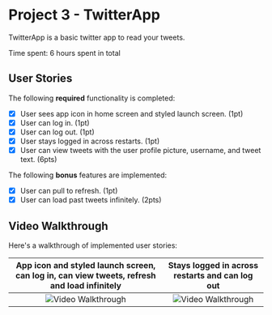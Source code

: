 # Project 3 - TwitterApp

TwitterApp is a basic twitter app to read your tweets.

Time spent: 6 hours spent in total

## User Stories

The following **required** functionality is completed:

- [x] User sees app icon in home screen and styled launch screen. (1pt)
- [x] User can log in. (1pt)
- [x] User can log out. (1pt)
- [x] User stays logged in across restarts. (1pt)
- [x] User can view tweets with the user profile picture, username, and tweet text. (6pts)

The following **bonus** features are implemented:

- [x] User can pull to refresh. (1pt)
- [x] User can load past tweets infinitely. (2pts)

## Video Walkthrough

Here's a walkthrough of implemented user stories:


App icon and styled launch screen, can log in, can view tweets, refresh and load infinitely                                                |Stays logged in across restarts and can log out        
:------------------------------------------------------------:|:---------------------------------------------------------:
<img src='http://g.recordit.co/bOJ7gDnQKZ.gif' title='Video Walkthrough' width='' alt='Video Walkthrough' /><br> | <img src='http://g.recordit.co/sEukXloBym.gif' title='Video Walkthrough' width='' alt='Video Walkthrough' /><br> 
